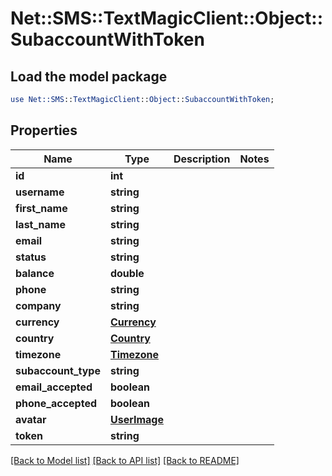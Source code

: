 # Net::SMS::TextMagicClient::Object::SubaccountWithToken

## Load the model package
```perl
use Net::SMS::TextMagicClient::Object::SubaccountWithToken;
```

## Properties
Name | Type | Description | Notes
------------ | ------------- | ------------- | -------------
**id** | **int** |  | 
**username** | **string** |  | 
**first_name** | **string** |  | 
**last_name** | **string** |  | 
**email** | **string** |  | 
**status** | **string** |  | 
**balance** | **double** |  | 
**phone** | **string** |  | 
**company** | **string** |  | 
**currency** | [**Currency**](Currency.md) |  | 
**country** | [**Country**](Country.md) |  | 
**timezone** | [**Timezone**](Timezone.md) |  | 
**subaccount_type** | **string** |  | 
**email_accepted** | **boolean** |  | 
**phone_accepted** | **boolean** |  | 
**avatar** | [**UserImage**](UserImage.md) |  | 
**token** | **string** |  | 

[[Back to Model list]](../README.md#documentation-for-models) [[Back to API list]](../README.md#documentation-for-api-endpoints) [[Back to README]](../README.md)


